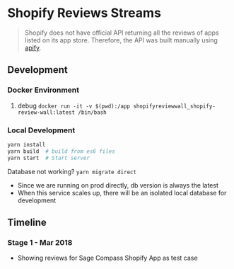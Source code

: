 # Shopify Reviews Streams

> Shopify does not have official API returning all the reviews of apps listed on its app store. Therefore, the API was built manually using [apify](https://apify.com).

## Development
### Docker Environment
  1. debug `docker run -it -v $(pwd):/app shopifyreviewwall_shopify-review-wall:latest /bin/bash`
### Local Development
```bash
yarn install
yarn build  # build from es6 files
yarn start  # Start server
```

Database not working? `yarn migrate direct`
  * Since we are running on prod directly, db version is always the latest
  * When this service scales up, there will be an isolated local database for development

## Timeline

### Stage 1 - Mar 2018
  * Showing reviews for Sage Compass Shopify App as test case
